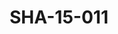 ---
pid: SHA-15-011
title: SHA-15-011
language: ar
original_label: 
rights: شرحبيل احمد
location_of_original: شرحبيل احمد
photographer_or_studio: 
scanned_from: photograph 10.1 by 15.2
_date: '2007'
location: أثيوبيا، اديس ابابا
description: شرحبيل احمد وفنانين اخر
additional_notes: 
permission_display: 'yes'
on_server: 'no'
on_website: 'no'
permalink: /photopages/ar/SHA-15-011
layout: photo-page
---